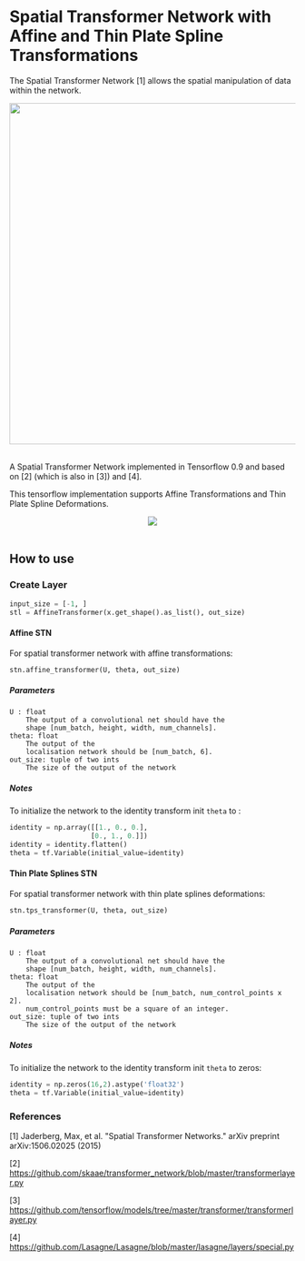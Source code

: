# Spatial Transformer Network with Affine and Thin Plate Spline Transformations

The Spatial Transformer Network [1] allows the spatial manipulation of data within the network.

<div align="center">
  <img width="600px" src="http://i.imgur.com/ExGDVul.png"><br><br>
</div>

A Spatial Transformer Network implemented in Tensorflow 0.9 and based on [2] \(which is also in [3]\) and [4].

This tensorflow implementation supports Affine Transformations and Thin Plate Spline Deformations.


<div align="center">
  <img src="http://i.imgur.com/gfqLV3f.png"><br><br>
</div>

## How to use


### Create Layer
```python
input_size = [-1, ]
stl = AffineTransformer(x.get_shape().as_list(), out_size)
```

#### Affine STN
For spatial transformer network with affine transformations:
```python
stn.affine_transformer(U, theta, out_size)
```

##### Parameters

    U : float 
        The output of a convolutional net should have the
        shape [num_batch, height, width, num_channels]. 
    theta: float   
        The output of the
        localisation network should be [num_batch, 6].
    out_size: tuple of two ints
        The size of the output of the network

##### Notes
To initialize the network to the identity transform init ``theta`` to :

```python
identity = np.array([[1., 0., 0.],
                    [0., 1., 0.]]) 
identity = identity.flatten()
theta = tf.Variable(initial_value=identity)
```        



#### Thin Plate Splines STN
For spatial transformer network with thin plate splines deformations:
```python
stn.tps_transformer(U, theta, out_size)
```

##### Parameters

    U : float 
        The output of a convolutional net should have the
        shape [num_batch, height, width, num_channels]. 
    theta: float   
        The output of the
        localisation network should be [num_batch, num_control_points x 2].
        num_control_points must be a square of an integer.
    out_size: tuple of two ints
        The size of the output of the network
        
##### Notes
To initialize the network to the identity transform init ``theta`` to zeros:

```python
identity = np.zeros(16,2).astype('float32')
theta = tf.Variable(initial_value=identity)
```        

    
### References

[1] Jaderberg, Max, et al. "Spatial Transformer Networks." arXiv preprint arXiv:1506.02025 (2015)

[2] https://github.com/skaae/transformer_network/blob/master/transformerlayer.py

[3] https://github.com/tensorflow/models/tree/master/transformer/transformerlayer.py

[4] https://github.com/Lasagne/Lasagne/blob/master/lasagne/layers/special.py
